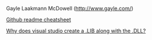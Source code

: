 Gayle Laakmann McDowell (http://www.gayle.com/)


[Github readme cheatsheet](https://github.com/adam-p/markdown-here/wiki/Markdown-Cheatsheet#headers)


[Why does visual studio create a .LIB along with the .DLL?](http://stackoverflow.com/questions/19041445/why-does-visual-studio-create-a-lib-along-with-the-dll)

